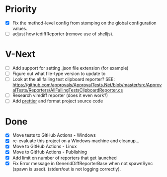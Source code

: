 # Priority

- [x] Fix the method-level config from stomping on the global configuration values.
- [ ] adjust how icdiffReporter (remove use of shelljs).

# V-Next

- [ ] Add support for setting .json file extension (for example)
- [ ] Figure out what file-type version to update to
- [ ] Look at the all failing test clipboard reporter? SEE: https://github.com/approvals/ApprovalTests.Net/blob/master/src/ApprovalTests/Reporters/AllFailingTestsClipboardReporter.cs
- [ ] Research vimdiff reporter (does it even work?)
- [ ] Add [prettier](https://prettier.io/docs/en/install.html) and format project source code

# Done

- [x] Move tests to GitHub Actions - Windows
- [x] re-evaluate this project on a Windows machine and cleanup...
- [x] Move to GitHub Actions - Linux
- [x] Move to GitHub Actions - Publishing
- [x] Add limit on number of reporters that get launched
- [x] Fix Error message in GeneridDiffReporterBase when not spawnSync (spawn is used). (stderr/out is not logging correctly).
